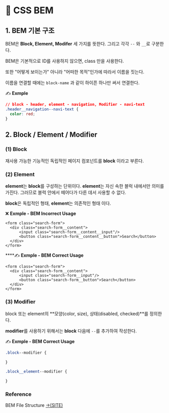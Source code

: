 # 📄 CSS BEM

## 1. BEM 기본 구조

BEM은 **Block, Element, Modifer** 세 가지를 뜻한다. 그리고 각각 `--` 와 `__`로 구분한다.

BEM은 기본적으로 ID를 사용하지 않으면, class 만을 사용한다.

또한 "어떻게 보이는가" 아니라 "어떠한 목적"인가에 따라서 이름을 짓는다.

이름을 연결할 때에는 `block-name` 과 같이 하이픈 하나만 써서 연결한다.

✍ **Exmple**

```css
// block - header, element - navigation, Modifier - navi-text 
.header__navigation--navi-text {
  color: red;
}
```

## 2. Block / Element / Modifier

### \(1\) Block

재사용 가능한 기능적인 독립적인 페이지 컴포넌트를 **block** 이라고 부른다.

### \(2\) Element

**element**는 **block**를 구성하는 단위이다. **element**는 자신 속한 블럭 내에서만 의미를 가진다. 그러므로 블럭 안에서 떼어다가 다른 데서 사용할 수 없다.

**block**은 독립적인 형태, **element**는 의존적인 형태 이다.

❌ **Exmple - BEM Incorrect Usage**

```markup
<form class="search-form">
  <div class="search-form__content">
      <input class="search-form__content__input"/>
      <button class="search-form__content__button">Search</button>
  </div>
</form>
```

  ****✍ **Exmple - BEM Correct Usage**

```markup
<form class="search-form">
  <div class="search-form__content">
      <input class="search-form__input"/>
      <button class="search-form__button">Search</button>
  </div>
</form>
```

### \(3\) Modifier

block 또는 element의 **모양\(color, size\), 상태\(disabled, checked\)**를 정의한다.

**modifier**를 사용하기 위해서는 **block** 다음에 `--`를 추가하여 작성한다.

✍ **Exmple - BEM Correct Usage**

```css
.block‐‐modifier {
  
} 
 
.block__element‐‐modifier {
  
}

```

### Reference <a id="reference"></a>

 BEM File Structure [→\(SITE\)](https://en.bem.info/methodology/filestructure/)

[﻿](https://redux.js.org/recipes/reducing-boilerplate#actions)



